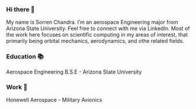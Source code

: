 ### Hi there 👋
My name is Sorren Chandra. I’m an aerospace Engineering major from Arizona State University. Feel free to connect with me via LinkedIn. Most of the work here focuses on scientific computing in my areas of interest, that primarily being orbital mechanics, aerodynamics, and othe related fields. 

### Education 📚
Aerospace Engineering B.S.E - Arizona State University

### Work :briefcase:
Honewell Aerospace - Military Avionics
<em></em>
<!--
**SorrenC/SorrenC** is a ✨ _special_ ✨ repository because its `README.md` (this file) appears on your GitHub profile.

Here are some ideas to get you started:

- 🔭 I’m currently working on ...
- 🌱 I’m currently learning ...
- 👯 I’m looking to collaborate on ...
- 🤔 I’m looking for help with ...
- 💬 Ask me about ...
- 📫 How to reach me: ...
- 😄 Pronouns: ...
- ⚡ Fun fact: ...
-->
